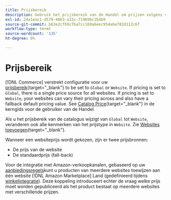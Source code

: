 ```yaml
---
title: Prijsbereik
description: Gebruik het prijsbereik van de Handel om prijzen volgens veelvoudige websites of globaal te beheren.
exl-id: 24a1eac1-d579-4063-a33c-71969bc2b4b9
source-git-commit: b63e2cfb9c7ba7cc169a6eec954abe782d112c6f
workflow-type: tm+mt
source-wordcount: '135'
ht-degree: 0%

---
```


# Prijsbereik

[!DNL Commerce] verstrekt configuratie voor uw [prijsbereik](https://docs.magento.com/user-guide/configuration/catalog/catalog.html#price){target="_blank"} to be set to `Global` or `Website`. If pricing is set to `Global`, there is a single price source for all websites. If pricing is set to `Website`, your websites can vary their pricing across and also have a fallback default pricing value. See [Catalog Price](https://docs.magento.com/user-guide/configuration/catalog/catalog.html#price){target="_blank"} in de kerngids voor de gebruiker van de Handel.

Als u het prijsbereik van de catalogus wijzigt van `Global` tot `Website`, veranderen ook alle kenmerken van het prijstype in `Website`. Zie [Websites toevoegen](https://docs.magento.com/user-guide/stores/stores-all-create-website.html){target="_blank"}.

Wanneer een websiteprijs wordt gekozen, zijn er twee prijsbronnen:

- De prijs van de website
- De standaardprijs (fall-back)

Voor de integratie met Amazon-verkoopkanalen, gebaseerd op uw [aanbiedingsregels](./listing-rules.md)kunt u producten van meerdere websites toewijzen aan één website [!DNL Amazon Marketplace] Land (gedefinieerd tijdens [winkelintegratie](./store-integration.md)). Deze koppeling introduceert echter de vraag welke prijs moet worden gepubliceerd als het product bestaat op meerdere websites met verschillende prijzen.
